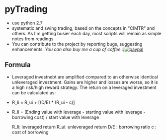 # pyTrading
- use python 2.7
- systematic and swing trading, based on the concepts in "CIMTR" and others. As I'm getting busier each day, most scripts will remain as simple notes from readings
- You can contribute to the project by reporting bugs, suggesting enhancements. 
*You can also buy me a cup of coffee :)*[![paypal](http://rickrduncan.com/wp-content/uploads/2017/11/buy-me-coffee-paypal.png)](https://paypal.me/boyac?locale.x=en_US)

## Formula
- Leveraged investnebt are amplified compared to an otherwise identical unleveraged investment. Gains are higher and losses are worse, so it is a high risk/high reward strategy. The return on a leveraged investment can be calculated as:
- R_li = R_ui + [(D/E) * (R_ui - c)]
- R_li = (Ending value with leverage - starting value with leverage - borrowing cost) / start value with leverage

	R_li: leveraged return
	R_ui: unleveraged return
	D/E : borrowing ratio
	c   : cost of borrowing

